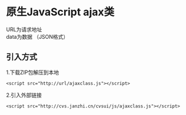 # 原生JavaScript ajax类
URL为请求地址  
data为数据 （JSON格式）

## 引入方式
1.下载ZIP包解压到本地
```
<script src="http://url/ajaxclass.js"></script>
```  
  
2.引入外部链接  
```
<script src="http://cvs.janzhi.cn/cvsui/js/ajaxclass.js"></script>
``` 
